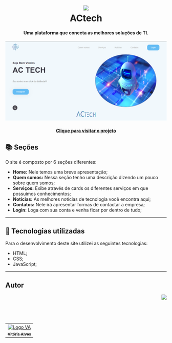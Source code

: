 <h1 align="center">
  <img height="90em" src="https://github.com/avittoriaag/Banco-de-imagens/blob/main/Logos/Actech.svg">
  <br> ACtech
</h1>

<h4 align="center">
    Uma plataforma que conecta as melhores soluções de TI.
</h4>

![Resultado final do projeto](Imagem/view.png)

<h4 align="center"><a href="#">Clique para visitar o projeto</a></h4>

## 📚 Seções
O site é composto por 6 seções diferentes:

- **Home:** Nele temos uma breve apresentação;
- **Quem somos:** Nessa seção tenho uma descrição dizendo um pouco sobre quem somos;
- **Serviços:** Exibe através de cards os diferentes serviços em que possuímos conhecimentos;
- **Notícias:** As melhores notícias de tecnologia você encontra aqui;
- **Contatos:** Nele irá apresentar formas de contactar a empresa;
- **Login:** Loga com sua conta e venha ficar por dentro de tudo;

---

## 💼 Tecnologias utilizadas
Para o desenvolvimento deste site utilizei as seguintes tecnologias:

- HTML;
- CSS;
- JavaScript;
---

##  Autor<br>
<table>
  <tr>
    <td align="center">
      <a href="https://github.com/avittoriaag">
        <img src="https://github.com/avittoriaag/Banco-de-imagens/blob/main/Logos/vacode.svg" width="100px;" alt="Logo VA"/><br>
        <sub>
          <b>Vitória Alves</b>
        </sub>
      </a>
    </td>
  </tr>
  <img align="right" height="90em" src="https://github.com/avittoriaag/Banco-de-imagens/blob/main/Gifs/Hi.gif"/>
</table>
